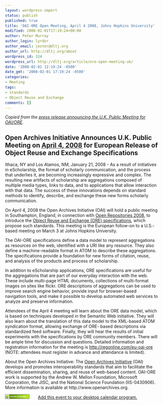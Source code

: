 ```yaml
---
layout: wordpress-import
status: publish
published: true
title: 'OAI-ORE Open Meeting, April 4 2008, Johns Hopkins University'
modified: 2008-02-01T17:19:24+00:00
author: Peter Murray
author_login: lyrdor
author_email: jester@dltj.org
author_url: http://dltj.org/about
wordpress_id: 324
wordpress_url: http://dltj.org/article/ore-open-meeting-uk/
date: '2008-02-01 12:19:24 -0500'
date_gmt: '2008-02-01 17:19:24 -0500'
categories:
- Meeting
tags:
- standards
- Object Reuse and Exchange
comments: []
---
```

<div class="vevent" id="hcalendar-OAI-ORE-Open-Meeting">
<address>Copied from the <a class="url" href="http://www.openarchives.org/ore/documents/EUKickoffPressrelease.pdf" title="Press release announcing U.K. Public Meeting for OAI/ORE">press release announcing the U.K. Public Meeting for OAI/ORE</a>.</address>
<h2>Open Archives Initiative Announces U.K. Public Meeting on <abbr class="dtstart" title="20080404">April 4, 2008</abbr> for <span class="summary">European Release of Object Reuse and Exchange Specifications</span></h2>
<p>Ithaca, NY and Los Alamos, NM, January 21, 2008 - As a result of initiatives in eScholarship, the format of scholarly communication, and the process that underlies it, are becoming increasingly expressive and complex.  The resulting new artifacts of scholarship are aggregations composed of multiple media types, links to data, and to applications that allow interaction with that data. The success of these innovations depends on standard methods to identify, describe, and exchange these new forms scholarly communication.</p>
<p><span class="description">On April 4, 2008 the Open Archives Initiative (OAI) will hold a public meeting in Southampton, England, in connection with <a href="http://or08.ecs.soton.ac.uk/" title="Open Repositories 2008 conference homepage">Open Repositories 2008</a>, to introduce the <a href="http://www.openarchives.org/ore/0.1/toc" title="ORE Specification and User Guide - Table of Contents">Object Reuse and Exchange (ORE) specifications</a>, which propose such standards.  This meeting is the European follow-on to a U.S.-based meeting on March 3 at Johns Hopkins University.</span></p>
<p>The OAI-ORE specifications define a data model to represent aggregations as resources on the web, identified with a URI like any resource.  They also define a machine-readable format in ATOM to describe these aggregations.  The specifications provide a foundation for new forms of citation, reuse, and analysis of the products and process of scholarship.</p>
<p>In addition to eScholarship applications, ORE specifications are useful for the aggregations that are part of our everyday interaction with the web.  These include multi-page HTML documents, collections of multi-format images on sites like flickr.  ORE descriptions of aggregations can be used to improve search engine behavior, provide input for browser-based navigation tools, and make it possible to develop automated web services to analyze and preserve information.</p>
<p>Attendees of the April 4 meeting will learn about the ORE data model, which is based on techniques developed in the Semantic Web initiative.  They will also learn about the translation of this data model to the XML-based ATOM syndication format, allowing exchange of ORE- based descriptions via standardized feed software.  Finally, they will hear the results of initial experiments with the specifications by ORE community members.  There will be ample time for discussion and questions.  Detailed information and registration information for the meeting is <a href="http://regonline.com/eu-oai-ore" title="Registration for OAI/ORE UK Publiic Meeting">http://regonline.com/eu-oai-ore</a> (NOTE: attendees must register in advance and attendance is limited).</p>
<p>About the Open Archives Initiative: The <a href="http://www.openarchives.org/" title="Open Archives Initiative homepage">Open Archives Initiative</a> (OAI) develops and promotes interoperability standards that aim to facilitate the efficient dissemination, sharing, and reuse of web-based content.  OAI-ORE work is supported by the Andrew W. Mellon Foundation, Microsoft Corporation, the JISC, and the National Science Foundation (IIS-0430906).  More information is available at http://www.openarchives.org.
</div>
<p><a href="http://suda.co.uk/projects/microformats/hcalendar/get-cal.php?uri=http://dltj.org/article/ore-open-meeting-uk/" style="text-decoration: none; border: none;"><img src="/wp-content/uploads/2008/02/microformat_hcalendar.png" alt="hCalendar Encoded Microformat" height="15" width="80" border="0" style="margin-right: 2em; text-decoration: none; border: none;" /><span style="text-decoration: underline;">Add this event to your desktop calendar program.</span></a></p>
